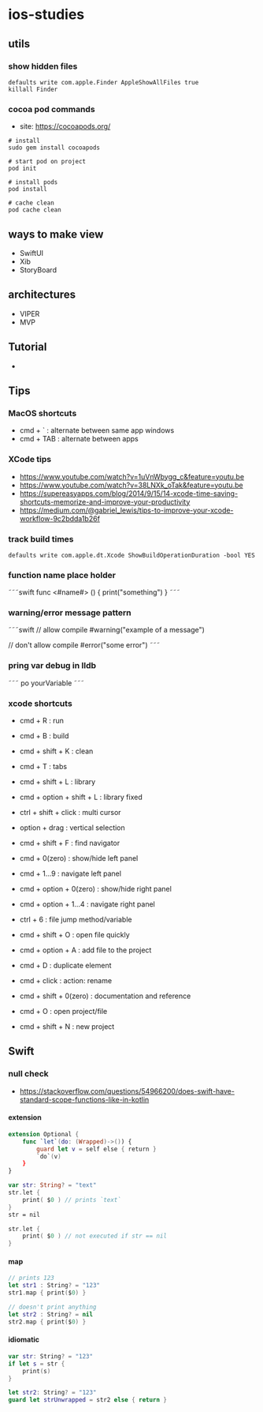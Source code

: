 # ios-studies

## utils

### show hidden files
```shell script
defaults write com.apple.Finder AppleShowAllFiles true
killall Finder
```

### cocoa pod commands
- site: https://cocoapods.org/
```
# install
sudo gem install cocoapods

# start pod on project
pod init

# install pods
pod install

# cache clean
pod cache clean
```
## ways to make view
- SwiftUI
- Xib
- StoryBoard

## architectures
- VIPER
- MVP

## Tutorial
- 

## Tips

### MacOS shortcuts
- cmd + ` : alternate between same app windows
- cmd + TAB : alternate between apps

### XCode tips
- https://www.youtube.com/watch?v=1uVnWbygg_c&feature=youtu.be
- https://www.youtube.com/watch?v=38LNXk_oTak&feature=youtu.be
- https://supereasyapps.com/blog/2014/9/15/14-xcode-time-saving-shortcuts-memorize-and-improve-your-productivity
- https://medium.com/@gabriel_lewis/tips-to-improve-your-xcode-workflow-9c2bdda1b26f

### track build times
```
defaults write com.apple.dt.Xcode ShowBuildOperationDuration -bool YES
```

### function name place holder
˜˜˜swift
func <#name#> () {
    print("something")
}
˜˜˜

### warning/error message pattern
˜˜˜swift
// allow compile
#warning("example of a message")

// don't allow compile
#error("some error")
˜˜˜

### pring var debug in lldb
˜˜˜
po yourVariable
˜˜˜

### xcode shortcuts
- cmd + R : run
- cmd + B : build
- cmd + shift + K : clean

- cmd + T : tabs

- cmd + shift + L : library
- cmd + option + shift + L : library fixed

- ctrl + shift + click : multi cursor
- option + drag : vertical selection

- cmd + shift + F : find navigator

- cmd + 0(zero) : show/hide left panel
- cmd + 1...9 : navigate left panel

- cmd + option + 0(zero) : show/hide right panel
- cmd + option + 1...4 : navigate right panel

- ctrl + 6 : file jump method/variable

- cmd + shift + O : open file quickly

- cmd + option + A : add file to the project

- cmd + D : duplicate element

- cmd + click : action: rename

- cmd + shift + 0(zero) : documentation and reference

- cmd + O : open project/file

- cmd + shift + N : new project


## Swift

### null check
- https://stackoverflow.com/questions/54966200/does-swift-have-standard-scope-functions-like-in-kotlin

#### extension
```swift
extension Optional {
    func `let`(do: (Wrapped)->()) {
        guard let v = self else { return }
        `do`(v)
    }
}

var str: String? = "text"
str.let {
    print( $0 ) // prints `text`
}
str = nil

str.let {
    print( $0 ) // not executed if str == nil
}
```

#### map
```swift
// prints 123
let str1 : String? = "123"
str1.map { print($0) }

// doesn't print anything
let str2 : String? = nil
str2.map { print($0) }
```

#### idiomatic
```swift
var str: String? = "123"
if let s = str { 
    print(s) 
}

let str2: String? = "123"
guard let strUnwrapped = str2 else { return }

